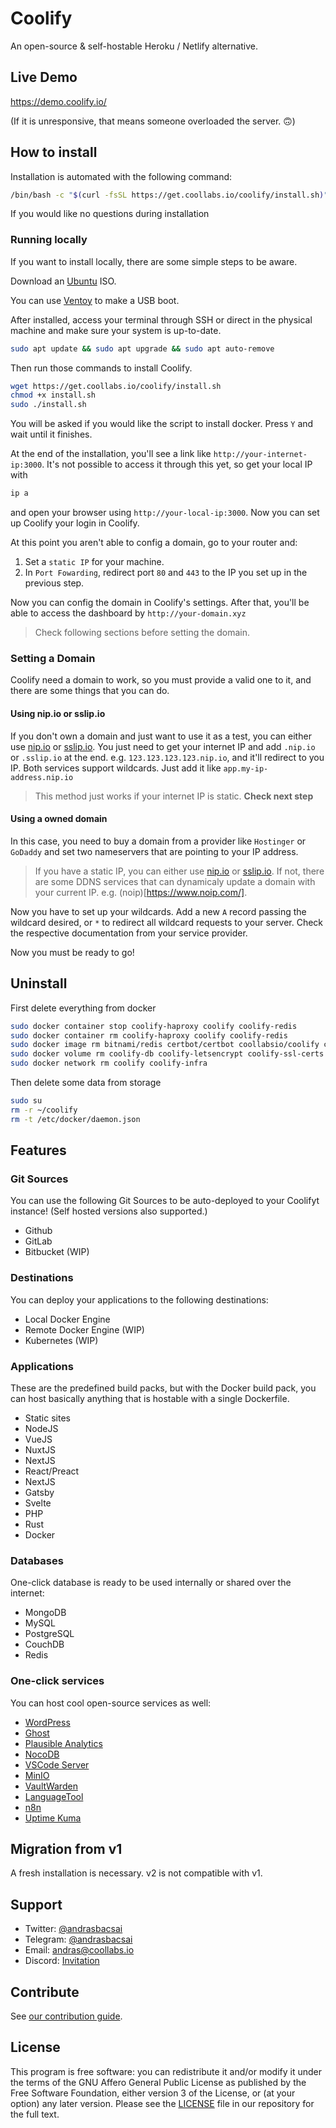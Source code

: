 # Coolify

An open-source & self-hostable Heroku / Netlify alternative.

## Live Demo

https://demo.coolify.io/

(If it is unresponsive, that means someone overloaded the server. 🙃)

## How to install

Installation is automated with the following command:

```bash
/bin/bash -c "$(curl -fsSL https://get.coollabs.io/coolify/install.sh)"
```

If you would like no questions during installation


### Running locally

If you want to install locally, there are some simple steps to be aware.

Download an [Ubuntu](https://ubuntu.com/#download) ISO.

You can use [Ventoy](https://www.ventoy.net/en/index.html) to make a USB boot.

After installed, access your terminal through SSH or direct in the physical machine and make sure your system is up-to-date.

```bash
sudo apt update && sudo apt upgrade && sudo apt auto-remove
```

Then run those commands to install Coolify.

```bash
wget https://get.coollabs.io/coolify/install.sh
chmod +x install.sh
sudo ./install.sh
```

You will be asked if you would like the script to install docker. Press `Y` and wait until it finishes.

At the end of the installation, you'll see a link like `http://your-internet-ip:3000`. It's not possible to access it through this yet, so get your local IP with

```bash
ip a
```

and open your browser using `http://your-local-ip:3000`. Now you can set up Coolify your login in Coolify.

At this point you aren't able to config a domain, go to your router and:

1. Set a `static IP` for your machine.
2. In `Port Fowarding`, redirect port `80` and `443` to the IP you set up in the previous step.

Now you can config the domain in Coolify's settings. After that, you'll be able to access the dashboard by `http://your-domain.xyz`

>Check following sections before setting the domain.

### Setting a Domain

Coolify need a domain to work, so you must provide a valid one to it, and there are some things that you can do.

#### Using nip.io or sslip.io

If you don't own a domain and just want to use it as a test, you can either use [nip.io](nip.io) or [sslip.io](sslip.io).
You just need to get your internet IP and add `.nip.io` or `.sslip.io` at the end. e.g. `123.123.123.123.nip.io`, and it'll redirect to you IP.
Both services support wildcards. Just add it like `app.my-ip-address.nip.io`

>This method just works if your internet IP is static. **Check next step**

#### Using a owned domain

In this case, you need to buy a domain from a provider like `Hostinger` or `GoDaddy` and set two nameservers that are pointing to your IP address.

>If you have a static IP, you can either use [nip.io](nip.io) or [sslip.io](sslip.io). If not, there are some DDNS services that can dynamicaly update a domain with your current IP. e.g. (noip)[https://www.noip.com/].

Now you have to set up your wildcards. Add a new `A` record passing the wildcard desired, or `*` to redirect all wildcard requests to your server. Check the respective documentation from your service provider.

Now you must be ready to go!

## Uninstall

First delete everything from docker

```bash
sudo docker container stop coolify-haproxy coolify coolify-redis
sudo docker container rm coolify-haproxy coolify coolify-redis
sudo docker image rm bitnami/redis certbot/certbot coollabsio/coolify coollabsio/coolify-haproxy-alpine
sudo docker volume rm coolify-db coolify-letsencrypt coolify-ssl-certs
sudo docker network rm coolify coolify-infra
```

Then delete some data from storage

```bash
sudo su
rm -r ~/coolify
rm -t /etc/docker/daemon.json
```

## Features

### Git Sources

You can use the following Git Sources to be auto-deployed to your Coolifyt instance! (Self hosted versions also supported.)

- Github
- GitLab
- Bitbucket (WIP)

### Destinations

You can deploy your applications to the following destinations:

- Local Docker Engine
- Remote Docker Engine (WIP)
- Kubernetes (WIP)

### Applications

These are the predefined build packs, but with the Docker build pack, you can host basically anything that is hostable with a single Dockerfile.

- Static sites
- NodeJS
- VueJS
- NuxtJS
- NextJS
- React/Preact
- NextJS
- Gatsby
- Svelte
- PHP
- Rust
- Docker

### Databases

One-click database is ready to be used internally or shared over the internet:

- MongoDB
- MySQL
- PostgreSQL
- CouchDB
- Redis

### One-click services

You can host cool open-source services as well:

- [WordPress](https://wordpress.org)
- [Ghost](https://ghost.org)
- [Plausible Analytics](https://plausible.io)
- [NocoDB](https://nocodb.com)
- [VSCode Server](https://github.com/cdr/code-server)
- [MinIO](https://min.io)
- [VaultWarden](https://github.com/dani-garcia/vaultwarden)
- [LanguageTool](https://languagetool.org)
- [n8n](https://n8n.io)
- [Uptime Kuma](https://github.com/louislam/uptime-kuma)

## Migration from v1

A fresh installation is necessary. v2 is not compatible with v1.

## Support

- Twitter: [@andrasbacsai](https://twitter.com/andrasbacsai)
- Telegram: [@andrasbacsai](https://t.me/andrasbacsai)
- Email: [andras@coollabs.io](mailto:andras@coollabs.io)
- Discord: [Invitation](https://discord.gg/xhBCC7eGKw)

## Contribute

See [our contribution guide](./CONTRIBUTING.md).

## License

This program is free software: you can redistribute it and/or modify it under the terms of the GNU Affero General Public License as published by the Free Software Foundation, either version 3 of the License, or (at your option) any later version. Please see the [LICENSE](/LICENSE) file in our repository for the full text.
